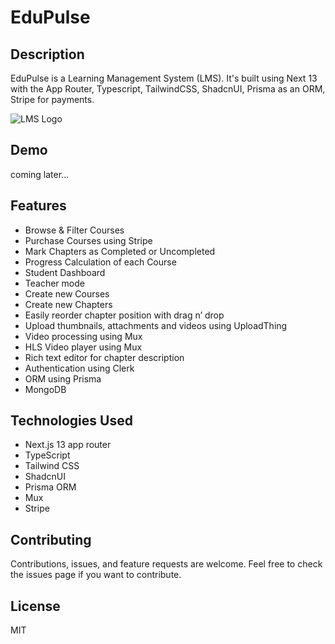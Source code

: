 # EduPulse

## Description

EduPulse is a Learning Management System (LMS). It's built using Next 13 with the App Router, Typescript, TailwindCSS, ShadcnUI, Prisma as an ORM, Stripe for payments.

![LMS Logo](https://github.com/MohamedAbirou/EduPulse/assets/109366637/754c19f1-cfd9-441c-b7dc-16f1b064e52d)


## Demo

coming later...

## Features

- Browse & Filter Courses
- Purchase Courses using Stripe
- Mark Chapters as Completed or Uncompleted
- Progress Calculation of each Course
- Student Dashboard
- Teacher mode
- Create new Courses
- Create new Chapters
- Easily reorder chapter position with drag n’ drop
- Upload thumbnails, attachments and videos using UploadThing
- Video processing using Mux
- HLS Video player using Mux
- Rich text editor for chapter description
- Authentication using Clerk
- ORM using Prisma
- MongoDB

## Technologies Used

- Next.js 13 app router
- TypeScript
- Tailwind CSS
- ShadcnUI
- Prisma ORM
- Mux
- Stripe

## Contributing

Contributions, issues, and feature requests are welcome. Feel free to check the issues page if you want to contribute.

## License

MIT
